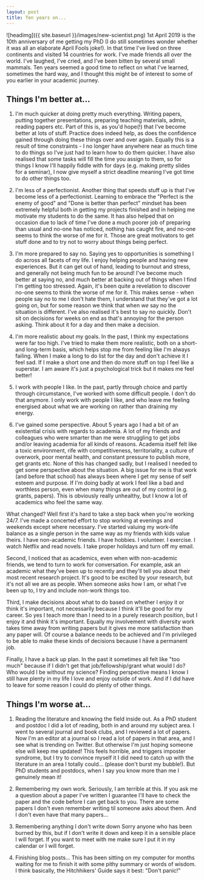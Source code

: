 ```yaml
---
layout: post
title: Ten years on...
---
```


![headimg]({{ site.baseurl }}/images/new-scientist.png)
1st April 2019 is the 10th anniversary of me getting my PhD (I do still sometimes wonder whether it was all an elaborate April Fools joke!). In that time I've lived on three continents and visited 14 countries for work. I've made friends all over the world. I've laughed, I've cried, and I've been bitten by several small mammals. Ten years seemed a good time to reflect on what I've learned, sometimes the hard way, and I thought this might be of interest to some of you earlier in your academic journey.

## Things I'm better at...

1. I'm much quicker at doing pretty much everything. 
Writing papers, putting together presentations, preparing teaching materials, admin, reading papers etc. Part of this is, as you'd hope(!) that I've become better at lots of stuff. Practice does indeed help, as does the confidence gained through doing these things over and over again. Equally this is a result of time constraints - I no longer have anywhere near as much time to do things so I've just had to learn how to do them quicker. I have also realised that some tasks will fill the time you assign to them, so for things I know I'll happily fiddle with for days (e.g. making pretty slides for a seminar), I now give myself a strict deadline meaning I've got time to do other things too.

2. I'm less of a perfectionist.
Another thing that speeds stuff up is that I've become less of a perfectionist. Learning to embrace the "Perfect is the enemy of good" and "Done is better than perfect" mindset has been extremely helpful both in getting my projects finished and in helping me motivate my students to do the same. It has also helped that on occasion due to lack of time I've done a much poorer job of preparing than usual and no-one has noticed, nothing has caught fire, and no-one seems to think the worse of me for it. Those are great motivators to get stuff done and to try not to worry about things being perfect.

3. I'm more prepared to say no.
Saying yes to opportunities is something I do across all facets of my life. I enjoy helping people and having new experiences. But it can get out of hand, leading to burnout and stress, and generally not being much fun to be around! I've become much better at saying no, and much better at backing out of things when I find I'm getting too stressed. Again, it's been quite a revelation to discover no-one seems to think the worse of me for it. This makes sense - when people say no to me I don't hate them, I understand that they've got a lot going on, but for some reason we think that when *we* say no the situation is different. I've also realised it's best to say no quickly. Don't sit on decisions for weeks on end as that's annoying for the person asking. Think about it for a day and then make a decision. 

3. I'm more realistic about my goals. 
In the past, I think my expectations were far too high. I've tried to make them more realistic, both on a short- and long-term basis, which helps stop me from feeling like I'm always failing. When I make a long to do list for the day and don't achieve it I feel sad. If I make a short one and then do more stuff on top I feel like a superstar. I am aware it's just a psychological trick but it makes me feel better!

4. I work with people I like.
In the past, partly through choice and partly through circumstance, I've worked with some difficult people. I don't do that anymore. I only work with people I like, and who leave me feeling energised about what we are working on rather than draining my energy. 

3. I've gained some perspective.
About 5 years ago I had a bit of an existential crisis with regards to academia. A lot of my friends and colleagues who were smarter than me were struggling to get jobs and/or leaving academia for all kinds of reasons. Academia itself felt like a toxic environment, rife with competitiveness, territoriality, a culture of overwork, poor mental health, and constant pressure to publish more, get grants etc. None of this has changed sadly, but I realised I needed to get some perspective about the situation. A big issue for me is that work (and before that school) has always been where I get my sense of self esteem and purpose. If I'm doing badly at work I feel like a bad and worthless person, even when many things are out of my control (e.g. grants, papers). This is obviously really unhealthy, but I know a lot of academics who feel the same way. 

What changed? Well first it's hard to take a step back when you're working 24/7. I've made a concerted effort to stop working at evenings and weekends except where necessary. I've started valuing my work-life balance as a single person in the same way as my friends with kids value theirs. I have non-academic friends. I have hobbies. I volunteer. I exercise. I watch Netflix and read novels. I take proper holidays and turn off my email.

Second, I noticed that as academics, even when with non-academic friends, we tend to turn to work for conversation. For example, ask an academic what they've been up to recently and they'll tell you about their most recent research project. It's good to be excited by your research, but it's not all we are as people. When someone asks how I am, or what I've been up to, I try and include non-work things too. 

Third, I make decisions about what to do based on whether I enjoy it or think it's important, not necessarily because I think it'll be good for my career. So yes I teach more than I need to in a purely research position, but I enjoy it and think it's important. Equally my involvement with diversity work takes time away from writing papers but it gives me more satisfaction than any paper will. Of course a balance needs to be achieved and I'm privileged to be able to make these kinds of decisions because I have a permanent job.

Finally, I have a back up plan. In the past it sometimes all felt like "too much" because if I didn't get that job/fellowship/grant what would I do? Who would I be without my science? Finding perspective means I know I still have plenty in my life I love and enjoy outside of work. And if I did have to leave for some reason I could do plenty of other things.

## Things I'm worse at...

1. Reading the literature and knowing the field inside out.
As a PhD student and postdoc I did a lot of reading, both in and around my subject area. I went to several journal and book clubs, and I reviewed a lot of papers. Now I'm an editor at a journal so I read a lot of papers in that area, and I see what is trending on Twitter. But otherwise I'm just hoping someone else will keep me updated! This feels horrible, and triggers imposter syndrome, but I try to convince myself it I did need to catch up with the literature in an area I totally could... (please don't burst my bubble!). But PhD students and postdocs, when I say you know more than me I genuinely mean it!

2. Remembering my own work.
Seriously, I am terrible at this. If you ask me a question about a paper I've written I guarantee I'll have to check the paper and the code before I can get back to you. There are some papers I don't even remember writing til someone asks about them. And I don't even have that many papers...

3. Remembering anything I don't write down
Sorry anyone who has been burned by this, but if I don't write it down and keep it in a sensible place I will forget. If you want to meet with me make sure I put it in my calendar or I will forget. 

4. Finishing blog posts...
This has been sitting on my computer for months waiting for me to finish it with some pithy summary or words of wisdom. I think basically, the Hitchhikers' Guide says it best: "Don't panic!"
